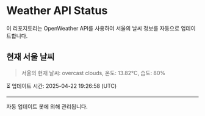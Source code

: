 
# Weather API Status

이 리포지토리는 OpenWeather API를 사용하여 서울의 날씨 정보를 자동으로 업데이트합니다.

## 현재 서울 날씨
> 서울의 현재 날씨: overcast clouds, 온도: 13.82°C, 습도: 80%

⏳ 업데이트 시간: 2025-04-22 19:26:58 (UTC)

---
자동 업데이트 봇에 의해 관리됩니다.
